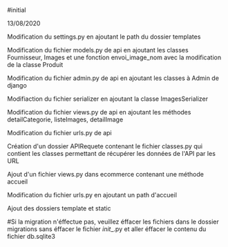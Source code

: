 
#initial 

13/08/2020

Modification du settings.py en ajoutant le path du dossier templates

Modification du fichier models.py de api en ajoutant les classes Fournisseur, Images et une fonction envoi_image_nom avec la modification de la classe Produit

Modification du fichier admin.py de api en  ajoutant les classes à Admin de django

Modifiaction du fichier serializer en ajoutant la classe ImagesSerializer

Modification du fichier views.py de api en ajoutant les méthodes detailCategorie, listeImages, detailImage

Modification du fichier urls.py de api

Création d'un dossier APIRequete contenant le fichier classes.py qui contient les classes permettant de récupérer les données de l'API par les URL

Ajout d'un fichier views.py dans ecommerce contenant une méthode accueil

Modification du fichier urls.py en ajoutant un path d'accueil

Ajout des dossiers template et static

#Si la migration n'éffectue pas, veuillez éffacer les fichiers dans le dossier migrations sans éffacer le fichier _init__.py et aller éffacer le contenu du fichier db.sqlite3
